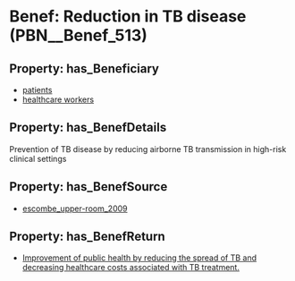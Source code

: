 # Benef: __Reduction in TB disease__ (PBN__Benef_513)

## Property: has_Beneficiary

* [patients](../Stakeholder/PBN__Stakeholder_31)
* [healthcare workers](../Stakeholder/PBN__Stakeholder_68)

## Property: has_BenefDetails

Prevention of TB disease by reducing airborne TB transmission in high-risk clinical settings

## Property: has_BenefSource

* [escombe_upper-room_2009](../Article/PBN__Article_105)

## Property: has_BenefReturn

* [Improvement of public health by reducing the spread of TB and decreasing healthcare costs associated with TB treatment.](../BenefReturn/PBN__BenefReturn_559)

